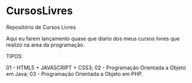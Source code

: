 # CursosLivres
Repositório de Cursos Livres


Aqui eu farem lançamento quase que diario dos meus cursos livres que realizo na area da programação.

TIPOS:

01 - HTML5 + JAVASCRIPT + CSS3;
02 - Programação Orientada a Objeto em Java;
03 - Programação Orientada a Objeto em PHP.
